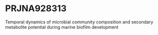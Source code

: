 # PRJNA928313
Temporal dynamics of microbial community composition and secondary metabolite potential during marine biofilm development
